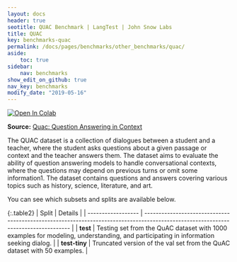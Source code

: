 ```yaml
---
layout: docs
header: true
seotitle: QUAC Benchmark | LangTest | John Snow Labs
title: QUAC
key: benchmarks-quac
permalink: /docs/pages/benchmarks/other_benchmarks/quac/
aside:
    toc: true
sidebar:
    nav: benchmarks
show_edit_on_github: true
nav_key: benchmarks
modify_date: "2019-05-16"
---
```


<div class="h3-box" markdown="1">

[![Open In Colab](https://colab.research.google.com/assets/colab-badge.svg)](https://colab.research.google.com/github/JohnSnowLabs/langtest/blob/main/demo/tutorials/llm_notebooks/dataset-notebooks/quac_dataset.ipynb)

**Source:** [Quac: Question Answering in Context](https://aclanthology.org/D18-1241/)

The QUAC dataset is a collection of dialogues between a student and a teacher, where the student asks questions about a given passage or context and the teacher answers them. The dataset aims to evaluate the ability of question answering models to handle conversational contexts, where the questions may depend on previous turns or omit some information1. The dataset contains questions and answers covering various topics such as history, science, literature, and art.

You can see which subsets and splits are available below.

{:.table2}
| Split              | Details                                                                                                                            |
| ------------------ | ---------------------------------------------------------------------------------------------------------------------------------- |
| **test**      | Testing set from the QuAC dataset with 1000 examples for modeling, understanding, and participating in information seeking dialog. |
| **test-tiny** | Truncated version of the val set from the QuAC dataset with 50 examples.                                                           |

</div>